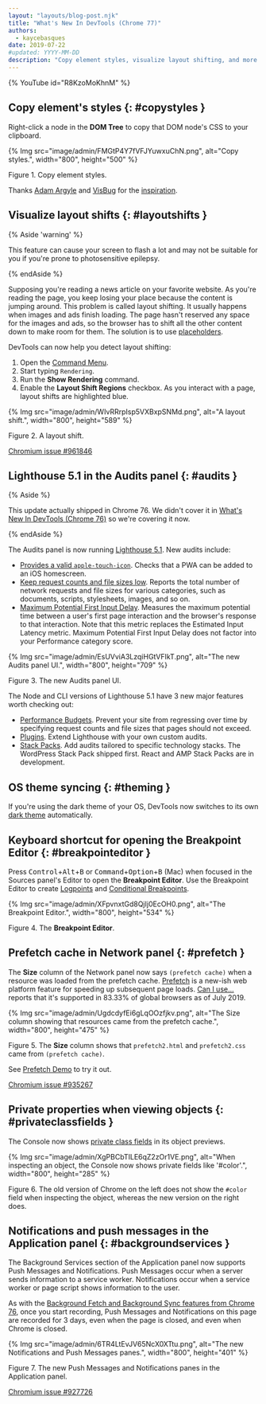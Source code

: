```yaml
---
layout: "layouts/blog-post.njk"
title: "What's New In DevTools (Chrome 77)"
authors:
  - kaycebasques
date: 2019-07-22
#updated: YYYY-MM-DD
description: "Copy element styles, visualize layout shifting, and more."
---
```


{% YouTube id="R8KzoMoKhnM" %}

## Copy element's styles {: #copystyles }

Right-click a node in the **DOM Tree** to copy that DOM node's CSS to your clipboard.

{% Img src="image/admin/FMGtP4Y7fVFJYuwxuChN.png", alt="Copy styles.", width="800", height="500" %}

Figure 1. Copy element styles.

Thanks [Adam Argyle][1] and [VisBug][2] for the [inspiration][3].

## Visualize layout shifts {: #layoutshifts }

{% Aside 'warning' %}

This feature can cause your screen to flash a lot and may not be suitable for you if you're prone to
photosensitive epilepsy.

{% endAside %}

Supposing you're reading a news article on your favorite website. As you're reading the page, you
keep losing your place because the content is jumping around. This problem is called layout
shifting. It usually happens when images and ads finish loading. The page hasn't reserved any space
for the images and ads, so the browser has to shift all the other content down to make room for
them. The solution is to use [placeholders][4].

DevTools can now help you detect layout shifting:

1.  Open the [Command Menu][5].
2.  Start typing `Rendering`.
3.  Run the **Show Rendering** command.
4.  Enable the **Layout Shift Regions** checkbox. As you interact with a page, layout shifts are
    highlighted blue.

{% Img src="image/admin/WIvRRrpIsp5VXBxpSNMd.png", alt="A layout shift.", width="800", height="589" %}

Figure 2. A layout shift.

[Chromium issue #961846][6]

## Lighthouse 5.1 in the Audits panel {: #audits }

{% Aside %}

This update actually shipped in Chrome 76. We didn't cover it in [What's New In DevTools
(Chrome 76)][7] so we're covering it now.

{% endAside %}

The Audits panel is now running [Lighthouse 5.1][8]. New audits include:

- [Provides a valid `apple-touch-icon`][9]. Checks that a PWA can be added to an iOS homescreen.
- [Keep request counts and file sizes low][10]. Reports the total number of network requests and
  file sizes for various categories, such as documents, scripts, stylesheets, images, and so on.
- [Maximum Potential First Input Delay][11]. Measures the maximum potential time between a user's
  first page interaction and the browser's response to that interaction. Note that this metric
  replaces the Estimated Input Latency metric. Maximum Potential First Input Delay does not factor
  into your Performance category score.

{% Img src="image/admin/EsUVviA3LzqiHGtVFIkT.png", alt="The new Audits panel UI.", width="800", height="709" %}

Figure 3. The new Audits panel UI.

The Node and CLI versions of Lighthouse 5.1 have 3 new major features worth checking out:

- [Performance Budgets][12]. Prevent your site from regressing over time by specifying request
  counts and file sizes that pages should not exceed.
- [Plugins][13]. Extend Lighthouse with your own custom audits.
- [Stack Packs][14]. Add audits tailored to specific technology stacks. The WordPress Stack Pack
  shipped first. React and AMP Stack Packs are in development.

## OS theme syncing {: #theming }

If you're using the dark theme of your OS, DevTools now switches to its own [dark theme][15]
automatically.

## Keyboard shortcut for opening the Breakpoint Editor {: #breakpointeditor }

Press <kbd>Control</kbd>+<kbd>Alt</kbd>+<kbd>B</kbd> or
<kbd>Command</kbd>+<kbd>Option</kbd>+<kbd>B</kbd> (Mac) when focused in the Sources panel's Editor
to open the **Breakpoint Editor**. Use the Breakpoint Editor to create [Logpoints][16] and
[Conditional Breakpoints][17].

{% Img src="image/admin/XFpvnxtGd8QjIj0EcOH0.png", alt="The Breakpoint Editor.", width="800", height="534" %}

Figure 4. The **Breakpoint Editor**.

## Prefetch cache in Network panel {: #prefetch }

The **Size** column of the Network panel now says `(prefetch cache)` when a resource was loaded from
the prefetch cache. [Prefetch][18] is a new-ish web platform feature for speeding up subsequent page
loads. [Can I use...][19] reports that it's supported in 83.33% of global browsers as of July 2019.

{% Img src="image/admin/UgdcdyfEi6gLqOOzfjkv.png", alt="The Size column showing that resources came from the prefetch cache.", width="800", height="475" %}

Figure 5. The **Size** column shows that `prefetch2.html` and `prefetch2.css` came from
`(prefetch cache)`.

See [Prefetch Demo][20] to try it out.

[Chromium issue #935267][21]

## Private properties when viewing objects {: #privateclassfields }

The Console now shows [private class fields][22] in its object previews.

{% Img src="image/admin/XgPBCbTILE6qZ2zOr1VE.png", alt="When inspecting an object, the Console now shows private fields like '#color'.", width="800", height="285" %}

Figure 6. The old version of Chrome on the left does not show the `#color` field when inspecting the
object, whereas the new version on the right does.

## Notifications and push messages in the Application panel {: #backgroundservices }

The Background Services section of the Application panel now supports Push Messages and
Notifications. Push Messages occur when a server sends information to a service worker.
Notifications occur when a service worker or page script shows information to the user.

As with the [Background Fetch and Background Sync features from Chrome 76][23], once you start
recording, Push Messages and Notifications on this page are recorded for 3 days, even when the page
is closed, and even when Chrome is closed.

{% Img src="image/admin/6TR4LtEvJV65NcX0XTtu.png", alt="The new Notifications and Push Messages panes.", width="800", height="401" %}

Figure 7. The new Push Messages and Notifications panes in the Application panel.

[Chromium issue #927726][24]

[1]: https://twitter.com/argyleink
[2]: https://chrome.google.com/webstore/detail/visbug/cdockenadnadldjbbgcallicgledbeoc
[3]: https://twitter.com/argyleink/status/1142216452184821760
[4]:
  https://developers.google.com/web/fundamentals/performance/lazy-loading-guidance/images-and-video#layout_shifting_and_placeholders
[5]: /docs/devtools/command-menu
[6]: https://crbug.com/961846
[7]: /web/updates/2019/05/devtools
[8]: https://github.com/GoogleChrome/lighthouse/releases/tag/v5.1.0
[9]: https://developers.google.com/web/fundamentals/design-and-ux/browser-customization#safari
[10]: /web/tools/lighthouse/audits/budgets
[11]: /web/updates/2018/05/first-input-delay
[12]: /web/tools/lighthouse/audits/budgets
[13]: https://github.com/GoogleChrome/lighthouse/blob/master/docs/plugins.md
[14]: https://github.com/GoogleChrome/lighthouse-stack-packs
[15]: /docs/devtools/customize/dark-theme
[16]: /web/updates/2019/01/devtools#logpoints
[17]: /docs/devtools/javascript/breakpoints#conditional-loc
[18]: https://developers.google.com/web/fundamentals/performance/resource-prioritization#prefetch
[19]: https://caniuse.com/#feat=link-rel-prefetch
[20]: https://devtools.glitch.me/wndt77/prefetch1.html
[21]: https://crbug.com/935267
[22]: https://v8.dev/features/class-fields#private-class-fields
[23]: /web/updates/2019/05/devtools#background
[24]: https://crbug.com/927726
